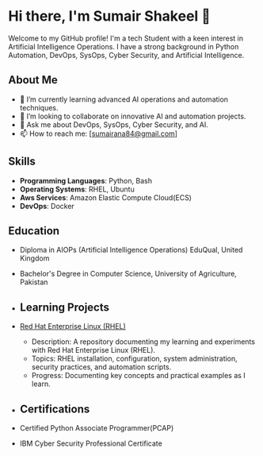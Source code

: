 # Hi there, I'm Sumair Shakeel 👋

Welcome to my GitHub profile! I'm a tech Student with a keen interest in Artificial Intelligence Operations. I have a strong background in Python Automation, DevOps, SysOps, Cyber Security, and Artificial Intelligence.

## About Me
- 🌱 I’m currently learning advanced AI operations and automation techniques.
- 👯 I’m looking to collaborate on innovative AI and automation projects.
- 💬 Ask me about DevOps, SysOps, Cyber Security, and AI.
- 📫 How to reach me: [sumairana84@gmail.com]

## Skills
- **Programming Languages**: Python, Bash
- **Operating Systems**: RHEL, Ubuntu
- **Aws Services**: Amazon Elastic Compute Cloud(ECS)
- **DevOps**: Docker

## Education
- Diploma in AIOPs (Artificial Intelligence Operations) EduQual, United Kingdom
- Bachelor's Degree in Computer Science, University of Agriculture, Pakistan

- ## Learning Projects
- [Red Hat Enterprise Linux (RHEL)](https://github.com/SumairShakeel/Red-Hat-Enterprise-Linux-RHEL-)
  - Description: A repository documenting my learning and experiments with Red Hat Enterprise Linux (RHEL).
  - Topics: RHEL installation, configuration, system administration, security practices, and automation scripts.
  - Progress: Documenting key concepts and practical examples as I learn.
 
- ## Certifications
 - Certified Python Associate Programmer(PCAP)
 - IBM Cyber Security Professional Certificate
  

